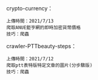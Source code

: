 crypto-currency：

	上傳時間：2021/7/13
	爬取ANUE鉅亨網的即時加密貨幣價格
	技巧：爬蟲

crawler-PTTbeauty-steps：

	上傳時間：2021/7/12
	爬取ptt表特版特定文章的圖片(分步驟版)
	技巧：爬蟲

